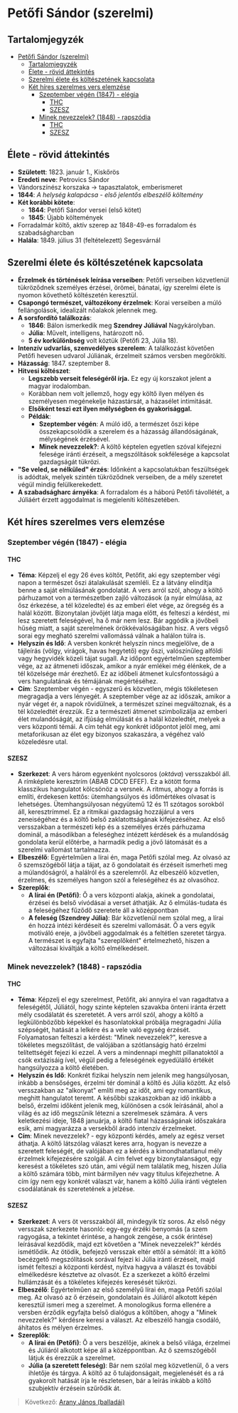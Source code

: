 # Petőfi Sándor (szerelmi)

## Tartalomjegyzék
- [Petőfi Sándor (szerelmi)](#petőfi-sándor-szerelmi)
  - [Tartalomjegyzék](#tartalomjegyzék)
  - [Élete - rövid áttekintés](#élete---rövid-áttekintés)
  - [Szerelmi élete és költészetének kapcsolata](#szerelmi-élete-és-költészetének-kapcsolata)
  - [Két híres szerelmes vers elemzése](#két-híres-szerelmes-vers-elemzése)
    - [Szeptember végén (1847) - elégia](#szeptember-végén-1847---elégia)
      - [THC](#thc)
      - [SZESZ](#szesz)
    - [Minek nevezzelek? (1848) - rapszódia](#minek-nevezzelek-1848---rapszódia)
      - [THC](#thc-1)
      - [SZESZ](#szesz-1)

## Élete - rövid áttekintés

- **Született**: 1823. január 1., Kiskőrös
- **Eredeti neve**: Petrovics Sándor
- Vándorszínész korszaka → tapasztalatok, emberismeret
- **1844**: *A helység kalapácsa - első jelentős elbeszélő költemény*
- **Két korábbi kötete**:
  - **1844**: Petőfi Sándor versei (első kötet)
  - **1845**: Újabb költemények
- Forradalmár költő, aktív szerep az 1848-49-es forradalom és szabadságharcban
- **Halála**: 1849. július 31 (feltételezett) Segesvárnál

## Szerelmi élete és költészetének kapcsolata

- **Érzelmek és történések leírása verseiben**: Petőfi verseiben közvetlenül tükröződnek személyes érzései, örömei, bánatai, így szerelmi élete is nyomon követhető költészetén keresztül.
- **Csapongó természet, változékony érzelmek**: Korai verseiben a múló fellángolások, idealizált nőalakok jelennek meg.
- **A sorsfordító találkozás**:
  - **1846**: Bálon ismerkedik meg **Szendrey Júliával** Nagykárolyban.
  - **Júlia**: Művelt, intelligens, határozott nő.
  - **5 év korkülönbség** volt köztük (Petőfi 23, Júlia 18).
- **Intenzív udvarlás, szenvedélyes szerelem**: A találkozást követően Petőfi hevesen udvarol Júliának, érzelmeit számos versben megörökíti.
- **Házasság**: 1847. szeptember 8.
- **Hitvesi költészet**:
  - **Legszebb verseit feleségéről írja.** Ez egy új korszakot jelent a magyar irodalomban.
  - Korábban nem volt jellemző, hogy egy költő ilyen mélyen és személyesen megénekelje házastársát, a házasélet intimitását.
  - **Elsőként teszi ezt ilyen mélységben és gyakorisággal.**
  - **Példák**:
    - **Szeptember végén**: A múló idő, a természet őszi képe összekapcsolódik a szerelem és a házasság állandóságának, mélységének érzésével.
    - **Minek nevezzelek?**: A költő képtelen egyetlen szóval kifejezni felesége iránti érzéseit, a megszólítások sokfélesége a kapcsolat gazdagságát tükrözi.
- **"Se veled, se nélküled" érzés**: Időnként a kapcsolatukban feszültségek is adódtak, melyek szintén tükröződnek verseiben, de a mély szeretet végül mindig felülkerekedett.
- **A szabadságharc árnyéka**: A forradalom és a háború Petőfi távollétét, a Júliáért érzett aggodalmat is megjeleníti költészetében.

## Két híres szerelmes vers elemzése

### Szeptember végén (1847) - elégia

#### THC

- **Téma**: Képzelj el egy 26 éves költőt, Petőfit, aki egy szeptember végi napon a természet őszi átalakulását szemléli. Ez a látvány elindítja benne a saját elmúlásának gondolatát. A vers arról szól, ahogy a költő párhuzamot von a természetben zajló változások (a nyár elmúlása, az ősz érkezése, a tél közeledte) és az emberi élet vége, az öregség és a halál között. Bizonytalan jövőjét látja maga előtt, és felteszi a kérdést, mi lesz szeretett feleségével, ha ő már nem lesz. Bár aggódik a jövőbeli hűség miatt, a saját szerelmének örökkévalóságában hisz. A vers végső sorai egy megható szerelmi vallomássá válnak a halálon túlra is.
- **Helyszín és Idő**: A versben konkrét helyszín nincs megjelölve, de a tájleírás (völgy, virágok, havas hegytető) egy őszi, valószínűleg alföldi vagy hegyvidék közeli tájat sugall. Az időpont egyértelműen szeptember vége, az az átmeneti időszak, amikor a nyár emlékei még élénkek, de a tél közelsége már érezhető. Ez az időbeli átmenet kulcsfontosságú a vers hangulatának és témájának megértéséhez.
- **Cím**: Szeptember végén - egyszerű és közvetlen, mégis tökéletesen megragadja a vers lényegét. A szeptember vége az az időszak, amikor a nyár véget ér, a napok rövidülnek, a természet színei megváltoznak, és a tél közeledtét érezzük. Ez a természeti átmenet szimbolizálja az emberi élet mulandóságát, az ifjúság elmúlását és a halál közeledtét, melyek a vers központi témái. A cím tehát egy konkrét időpontot jelöl meg, ami metaforikusan az élet egy bizonyos szakaszára, a végéhez való közeledésre utal.
  
#### SZESZ

- **Szerkezet**: A vers három egyenként nyolcsoros (*oktáva*) versszakból áll. A rímképlete keresztrím (ABAB CDCD EFEF). Ez a kötött forma klasszikus hangulatot kölcsönöz a versnek. A ritmus, ahogy a forrás is említi, érdekesen kettős: ütemhangsúlyos és időmértékes olvasat is lehetséges. Ütemhangsúlyosan négyütemű 12 és 11 szótagos sorokból áll, keresztrímmel. Ez a ritmikai gazdagság hozzájárul a vers zeneiségéhez és a költő belső zaklatottságának kifejezéséhez. Az első versszakban a természeti kép és a személyes érzés párhuzama dominál, a másodikban a feleséghez intézett kérdések és a mulandóság gondolata kerül előtérbe, a harmadik pedig a jövő látomását és a szerelmi vallomást tartalmazza.
- **Elbeszélő**: Egyértelműen a lírai én, maga Petőfi szólal meg. Az olvasó az ő szemszögéből látja a tájat, az ő gondolatait és érzéseit ismerheti meg a múlandóságról, a halálról és a szerelemről. Az elbeszélő közvetlen, érzelmes, és személyes hangon szól a feleségéhez és az olvasóhoz.
- **Szereplők**: 
  - **A lírai én (Petőfi)**: Ő a vers központi alakja, akinek a gondolatai, érzései és belső vívódásai a verset áthatják. Az ő elmúlás-tudata és a feleségéhez fűződő szeretete áll a középpontban
  - **A feleség (Szendrey Júlia)**: Bár közvetlenül nem szólal meg, a lírai én hozzá intézi kérdéseit és szerelmi vallomását. Ő a vers egyik motiváló ereje, a jövőbeli aggodalmak és a feltétlen szeretet tárgya. A természet is egyfajta "szereplőként" értelmezhető, hiszen a változásai kiváltják a költő elmélkedéseit.

### Minek nevezzelek? (1848) - rapszódia

#### THC

- **Téma**:  Képzelj el egy szerelmest, Petőfit, aki annyira el van ragadtatva a feleségétől, Júliától, hogy szinte képtelen szavakba önteni iránta érzett mély csodálatát és szeretetét. A vers arról szól, ahogy a költő a legkülönbözőbb képekkel és hasonlatokkal próbálja megragadni Júlia szépségét, hatását a lelkére és a vele való egység érzését. Folyamatosan felteszi a kérdést: "Minek nevezzelek?", keresve a tökéletes megszólítást, de valójában a szótlanságig ható érzelmi telítettségét fejezi ki ezzel. A vers a mindennapi meghitt pillanatoktól a csók extázisáig ível, végül pedig a feleségének egyedülálló értékét hangsúlyozza a költő életében.
- **Helyszín és Idő**: Konkrét fizikai helyszín nem jelenik meg hangsúlyosan, inkább a bensőséges, érzelmi tér dominál a költő és Júlia között. Az első versszakban az "alkonyat" említi meg az időt, ami egy romantikus, meghitt hangulatot teremt. A későbbi szakaszokban az idő inkább a belső, érzelmi időként jelenik meg, különösen a csók leírásánál, ahol a világ és az idő megszűnik létezni a szerelmesek számára. A vers keletkezési ideje, 1848 januárja, a költő fiatal házasságának időszakára esik, ami magyarázza a versekből áradó intenzív érzelmeket.
- **Cím**: Minek nevezzelek? - egy központi kérdés, amely az egész verset áthatja. A költő látszólag választ keres arra, hogyan is nevezze a szeretett feleségét, de valójában ez a kérdés a kimondhatatlanul mély érzelmek kifejezésére szolgál. A cím felvet egy bizonytalanságot, egy keresést a tökéletes szó után, ami végül nem találatik meg, hiszen Júlia a költő számára több, mint bármilyen név vagy titulus kifejezhetne. A cím így nem egy konkrét választ vár, hanem a költő Júlia iránti végtelen csodálatának és szeretetének a jelzése.

#### SZESZ

- **Szerkezet**: A vers öt versszakból áll, mindegyik tíz soros. Az első négy versszak szerkezete hasonló: egy-egy érzéki benyomás (a szem ragyogása, a tekintet érintése, a hangok zengése, a csók érintése) leírásával kezdődik, majd ezt követően a "Minek nevezzelek?" kérdés ismétlődik. Az ötödik, befejező versszak eltér ettől a sémától: itt a költő becézgető megszólítások sorával fejezi ki Júlia iránti érzéseit, majd ismét felteszi a központi kérdést, nyitva hagyva a választ és további elmélkedésre késztetve az olvasót. Ez a szerkezet a költő érzelmi hullámzását és a tökéletes kifejezés keresését tükrözi.
- **Elbeszélő**: Egyértelműen az első személyű lírai én, maga Petőfi szólal meg. Az olvasó az ő érzésein, gondolatain és Júliáról alkotott képén keresztül ismeri meg a szerelmet. A monologikus forma ellenére a versben érződik egyfajta belső dialógus a költőben, ahogy a "Minek nevezzelek?" kérdésre keresi a választ. Az elbeszélő hangja csodáló, áhítatos és mélyen érzelmes.
- **Szereplők**: 
  - **A lírai én (Petőfi)**: Ő a vers beszélője, akinek a belső világa, érzelmei és Júliáról alkotott képe áll a középpontban. Az ő szemszögéből látjuk és érezzük a szerelmet.
  - **Júlia (a szeretett feleség)**: Bár nem szólal meg közvetlenül, ő a vers ihletője és tárgya. A költő az ő tulajdonságait, megjelenését és a rá gyakorolt hatását írja le részletesen, bár a leírás inkább a költő szubjektív érzésein szűrődik át.

> Következő: [Arany János (balladái)](./02_arany.md)